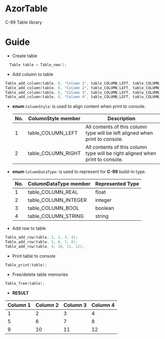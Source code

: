 # AzorTable
C-99 Table library

# Guide
* Create table

```c
  Table table = Table_new();
```

* Add column to table

```c
Table_add_column(table, 8, "Column 1", table_COLUMN_LEFT, table_COLUMN_INTEGER);
Table_add_column(table, 8, "Column 2", table_COLUMN_LEFT, table_COLUMN_INTEGER);
Table_add_column(table, 8, "Column 3", table_COLUMN_LEFT, table_COLUMN_INTEGER);
Table_add_column(table, 8, "Column 4", table_COLUMN_LEFT, table_COLUMN_INTEGER);
```
  
* **enum** `ColumnStyle`: is used to align content when print to console.
  
  No. | ColumnStyle member | Description                                                                  |
  --- | ------------------ | -----------                                                                  |
  1   | table_COLUMN_LEFT  | All contents of this column type will be left aligned when print to console. |
  2   | table_COLUMN_RIGHT | All contents of this column type will be right aligned when print to console.|
  
* **enum** `ColumnDataType`: is used to represent for **C-99** build-in type.
  
  No. | ColumnDataType member | Represented Type|
  --- | --------------------- | --------------- |
  1   | table_COLUMN_REAL     | float           |
  2   | table_COLUMN_INTEGER  | integer         |
  3   | table_COLUMN_BOOL     | boolean         |
  4   | table_COLUMN_STRING   | string          |
 
 * Add row to table
 
 ```c
 Table_add_row(table, 1, 2, 3, 4);
 Table_add_row(table, 5, 6, 7, 8);
 Table_add_row(table, 9, 10, 11, 12);
 ```
 * Print table to console
 ```c
 Table_print(table);
 ```
 
 * Free/delete table memories
 ```c
 Table_free(table);
 ```
 
 * **RESULT**
 
 | Column 1 | Column 2 | Column 3 | Column 4|
 | -------- | -------- | -------- | ------- |
 | 1        | 2        | 3        | 4       |
 | 5        | 6        | 7        | 8       |
 | 9        | 10       | 11       | 12      |
